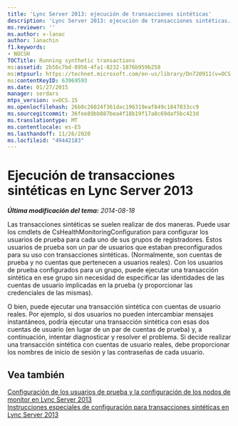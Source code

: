 ```yaml
---
title: 'Lync Server 2013: ejecución de transacciones sintéticas'
description: 'Lync Server 2013: ejecución de transacciones sintéticas.'
ms.reviewer: ''
ms.author: v-lanac
author: lanachin
f1.keywords:
- NOCSH
TOCTitle: Running synthetic transactions
ms:assetid: 2b56c7bd-8956-4fa1-8232-1876b959b258
ms:mtpsurl: https://technet.microsoft.com/en-us/library/Dn720911(v=OCS.15)
ms:contentKeyID: 63969593
ms.date: 01/27/2015
manager: serdars
mtps_version: v=OCS.15
ms.openlocfilehash: 26b0c26024f361dac196319eaf849c1847033cc9
ms.sourcegitcommit: 36fee89bb887bea4f18b19f17a8c69daf5bc423d
ms.translationtype: MT
ms.contentlocale: es-ES
ms.lasthandoff: 11/26/2020
ms.locfileid: "49442183"
---
```

# <a name="running-synthetic-transactions-in-lync-server-2013"></a>Ejecución de transacciones sintéticas en Lync Server 2013

<div data-xmlns="http://www.w3.org/1999/xhtml">

<div class="topic" data-xmlns="http://www.w3.org/1999/xhtml" data-msxsl="urn:schemas-microsoft-com:xslt" data-cs="https://msdn.microsoft.com/">

<div data-asp="https://msdn2.microsoft.com/asp">



</div>

<div id="mainSection">

<div id="mainBody">

<span> </span>

_**Última modificación del tema:** 2014-08-18_

Las transacciones sintéticas se suelen realizar de dos maneras. Puede usar los cmdlets de CsHealthMonitoringConfiguration para configurar los usuarios de prueba para cada uno de sus grupos de registradores. Estos usuarios de prueba son un par de usuarios que estaban preconfigurados para su uso con transacciones sintéticas. (Normalmente, son cuentas de prueba y no cuentas que pertenecen a usuarios reales). Con los usuarios de prueba configurados para un grupo, puede ejecutar una transacción sintética en ese grupo sin necesidad de especificar las identidades de las cuentas de usuario implicadas en la prueba (y proporcionar las credenciales de las mismas).

O bien, puede ejecutar una transacción sintética con cuentas de usuario reales. Por ejemplo, si dos usuarios no pueden intercambiar mensajes instantáneos, podría ejecutar una transacción sintética con esas dos cuentas de usuario (en lugar de un par de cuentas de prueba) y, a continuación, intentar diagnosticar y resolver el problema. Si decide realizar una transacción sintética con cuentas de usuario reales, debe proporcionar los nombres de inicio de sesión y las contraseñas de cada usuario.

<div>

## <a name="see-also"></a>Vea también


[Configuración de los usuarios de prueba y la configuración de los nodos de monitor en Lync Server 2013](lync-server-2013-configuring-watcher-node-test-users-and-configuration-settings.md)  
[Instrucciones especiales de configuración para transacciones sintéticas en Lync Server 2013](lync-server-2013-special-setup-instructions-for-synthetic-transactions.md)  
  

</div>

</div>

<span> </span>

</div>

</div>

</div>

